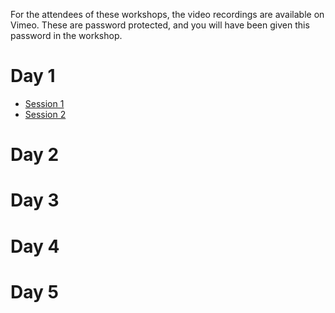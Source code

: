 For the attendees of these workshops, the video recordings are available on Vimeo.
These are password protected, and you will have been given this password in the workshop.

# Day 1

* [Session 1](https://vimeo.com/622660191)
* [Session 2](https://vimeo.com/622785153)

# Day 2
# Day 3
# Day 4
# Day 5
